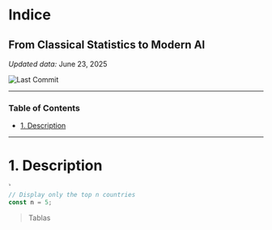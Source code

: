 # Indice 
## From Classical Statistics to Modern AI

*Updated data:* June 23, 2025  

![Last Commit](https://img.shields.io/github/last-commit/hllinas/Stats-to-AI-Timeline?style=flat&color=blue)

---
### Table of Contents
- [1. Description](#1-description)

---

# 1. Description
<p style="font-size: 0.1em;">🔝 <a href="#table-of-contents">Toc</a></p>

```js
// Display only the top n countries
const n = 5;
```
> Tablas 
